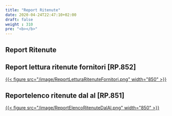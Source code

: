 ```yaml
---
title: "Report Ritenute"
date: 2020-04-24T22:47:10+02:00
draft: false
weight : 310
pre: "<b></b>"
---
```


## Report Ritenute
## Report lettura ritenute fornitori [RP.852] 
[{{< figure src="/image/ReportLetturaRitenuteFornitori.png"  width="850"  >}}](/image/ReportLetturaRitenuteFornitori.png)
## Reportelenco ritenute dal al [RP.851]
[{{< figure src="/image/ReportElencoRitenuteDalAl.png"  width="850"  >}}](/image/ReportElencoRitenuteDalAl.png)


